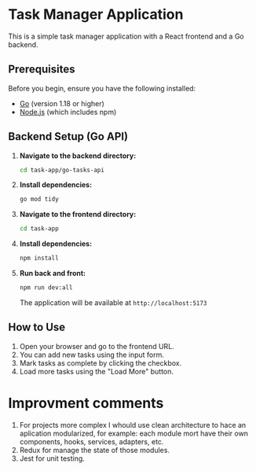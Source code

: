 # Task Manager Application

This is a simple task manager application with a React frontend and a Go backend.

## Prerequisites

Before you begin, ensure you have the following installed:

*   [Go](https://golang.org/doc/install) (version 1.18 or higher)
*   [Node.js](https://nodejs.org/en/download/) (which includes npm)

## Backend Setup (Go API)

1.  **Navigate to the backend directory:**
    ```bash
    cd task-app/go-tasks-api
    ```

2.  **Install dependencies:**
    ```bash
    go mod tidy
    ```

3.  **Navigate to the frontend directory:**
    ```bash
    cd task-app
    ```

4.  **Install dependencies:**
    ```bash
    npm install
    ```
5.  **Run back and front:**
    ```bash
    npm run dev:all
    ```
    The application will be available at `http://localhost:5173` 

## How to Use

1.  Open your browser and go to the frontend URL.
2.  You can add new tasks using the input form.
3.  Mark tasks as complete by clicking the checkbox.
4.  Load more tasks using the "Load More" button.


# Improvment comments

1. For projects more complex I whould use clean architecture to hace an aplication modularized, for example: each module mort have their own components, hooks, services, adapters, etc.
2. Redux for manage the state of those modules.
3. Jest for unit testing. 
